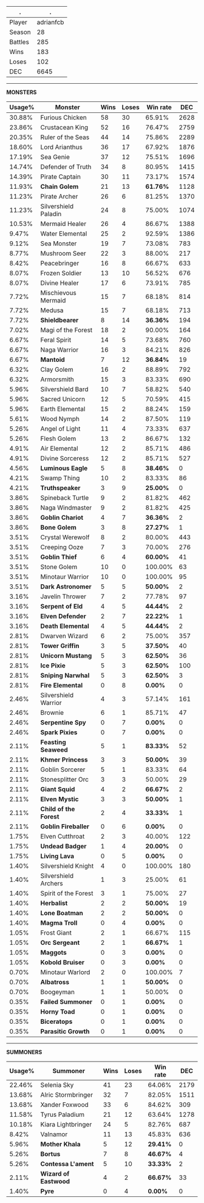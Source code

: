 .|.
|-|-
Player|adrianfcb
Season|28
Battles|285
Wins|183
Loses|102
DEC|6645

---
**MONSTERS**

Usage%|Monster|Wins|Loses|Win rate|DEC|
-|-|-|-|-|-|
30.88%|Furious Chicken|58|30|65.91%|2628|
23.86%|Crustacean King|52|16|76.47%|2759|
20.35%|Ruler of the Seas|44|14|75.86%|2289|
18.60%|Lord Arianthus|36|17|67.92%|1876|
17.19%|Sea Genie|37|12|75.51%|1696|
14.74%|Defender of Truth|34|8|80.95%|1415|
14.39%|Pirate Captain|30|11|73.17%|1574|
11.93%|**Chain Golem**|21|13|**61.76%**|1128|
11.23%|Pirate Archer|26|6|81.25%|1370|
11.23%|Silvershield Paladin|24|8|75.00%|1074|
10.53%|Mermaid Healer|26|4|86.67%|1388|
9.47%|Water Elemental|25|2|92.59%|1386|
9.12%|Sea Monster|19|7|73.08%|783|
8.77%|Mushroom Seer|22|3|88.00%|217|
8.42%|Peacebringer|16|8|66.67%|633|
8.07%|Frozen Soldier|13|10|56.52%|676|
8.07%|Divine Healer|17|6|73.91%|785|
7.72%|Mischievous Mermaid|15|7|68.18%|814|
7.72%|Medusa|15|7|68.18%|713|
7.72%|**Shieldbearer**|8|14|**36.36%**|194|
7.02%|Magi of the Forest|18|2|90.00%|164|
6.67%|Feral Spirit|14|5|73.68%|760|
6.67%|Naga Warrior|16|3|84.21%|826|
6.67%|**Mantoid**|7|12|**36.84%**|19|
6.32%|Clay Golem|16|2|88.89%|792|
6.32%|Armorsmith|15|3|83.33%|690|
5.96%|Silvershield Bard|10|7|58.82%|540|
5.96%|Sacred Unicorn|12|5|70.59%|415|
5.96%|Earth Elemental|15|2|88.24%|159|
5.61%|Wood Nymph|14|2|87.50%|119|
5.26%|Angel of Light|11|4|73.33%|637|
5.26%|Flesh Golem|13|2|86.67%|132|
4.91%|Air Elemental|12|2|85.71%|486|
4.91%|Divine Sorceress|12|2|85.71%|527|
4.56%|**Luminous Eagle**|5|8|**38.46%**|0|
4.21%|Swamp Thing|10|2|83.33%|86|
4.21%|**Truthspeaker**|3|9|**25.00%**|0|
3.86%|Spineback Turtle|9|2|81.82%|462|
3.86%|Naga Windmaster|9|2|81.82%|425|
3.86%|**Goblin Chariot**|4|7|**36.36%**|2|
3.86%|**Bone Golem**|3|8|**27.27%**|1|
3.51%|Crystal Werewolf|8|2|80.00%|443|
3.51%|Creeping Ooze|7|3|70.00%|276|
3.51%|**Goblin Thief**|6|4|**60.00%**|41|
3.51%|Stone Golem|10|0|100.00%|63|
3.51%|Minotaur Warrior|10|0|100.00%|95|
3.51%|**Dark Astronomer**|5|5|**50.00%**|2|
3.16%|Javelin Thrower|7|2|77.78%|97|
3.16%|**Serpent of Eld**|4|5|**44.44%**|2|
3.16%|**Elven Defender**|2|7|**22.22%**|1|
3.16%|**Death Elemental**|4|5|**44.44%**|2|
2.81%|Dwarven Wizard|6|2|75.00%|357|
2.81%|**Tower Griffin**|3|5|**37.50%**|40|
2.81%|**Unicorn Mustang**|5|3|**62.50%**|36|
2.81%|**Ice Pixie**|5|3|**62.50%**|100|
2.81%|**Sniping Narwhal**|5|3|**62.50%**|3|
2.81%|**Fire Elemental**|0|8|**0.00%**|0|
2.46%|Silvershield Warrior|4|3|57.14%|161|
2.46%|Brownie|6|1|85.71%|47|
2.46%|**Serpentine Spy**|0|7|**0.00%**|0|
2.46%|**Spark Pixies**|0|7|**0.00%**|0|
2.11%|**Feasting Seaweed**|5|1|**83.33%**|52|
2.11%|**Khmer Princess**|3|3|**50.00%**|39|
2.11%|Goblin Sorcerer|5|1|83.33%|64|
2.11%|Stonesplitter Orc|3|3|50.00%|29|
2.11%|**Giant Squid**|4|2|**66.67%**|2|
2.11%|**Elven Mystic**|3|3|**50.00%**|1|
2.11%|**Child of the Forest**|2|4|**33.33%**|1|
2.11%|**Goblin Fireballer**|0|6|**0.00%**|0|
1.75%|Elven Cutthroat|2|3|40.00%|122|
1.75%|**Undead Badger**|1|4|**20.00%**|0|
1.75%|**Living Lava**|0|5|**0.00%**|0|
1.40%|Silvershield Knight|4|0|100.00%|180|
1.40%|Silvershield Archers|1|3|25.00%|61|
1.40%|Spirit of the Forest|3|1|75.00%|27|
1.40%|**Herbalist**|2|2|**50.00%**|19|
1.40%|**Lone Boatman**|2|2|**50.00%**|0|
1.40%|**Magma Troll**|0|4|**0.00%**|0|
1.05%|Frost Giant|2|1|66.67%|115|
1.05%|**Orc Sergeant**|2|1|**66.67%**|1|
1.05%|**Maggots**|0|3|**0.00%**|0|
1.05%|**Kobold Bruiser**|0|3|**0.00%**|0|
0.70%|Minotaur Warlord|2|0|100.00%|7|
0.70%|**Albatross**|1|1|**50.00%**|0|
0.70%|Boogeyman|1|1|50.00%|0|
0.35%|**Failed Summoner**|0|1|**0.00%**|0|
0.35%|**Horny Toad**|0|1|**0.00%**|0|
0.35%|**Biceratops**|0|1|**0.00%**|0|
0.35%|**Parasitic Growth**|0|1|**0.00%**|0|

---
**SUMMONERS**

Usage%|Summoner|Wins|Loses|Win rate|DEC|
-|-|-|-|-|-|
22.46%|Selenia Sky|41|23|64.06%|2179|
13.68%|Alric Stormbringer|32|7|82.05%|1511|
13.68%|Xander Foxwood|33|6|84.62%|309|
11.58%|Tyrus Paladium|21|12|63.64%|1278|
10.18%|Kiara Lightbringer|24|5|82.76%|687|
8.42%|Valnamor|11|13|45.83%|636|
5.96%|**Mother Khala**|5|12|**29.41%**|0|
5.26%|**Bortus**|7|8|**46.67%**|4|
5.26%|**Contessa L'ament**|5|10|**33.33%**|2|
2.11%|**Wizard of Eastwood**|4|2|**66.67%**|33|
1.40%|**Pyre**|0|4|**0.00%**|0|
